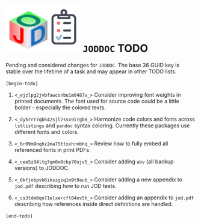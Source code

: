 
![joddoc todo list](jodgraphics/todo_jod.png) `JODDOC` TODO
==========================================================

Pending and considered changes for `JODDOC`.
The base 36 GUID key is stable over the lifetime of a task
and may appear in other TODO lists.

`[begin-todo]`

1. `<_ejzlpg2jvbfawcsnbu1m0487v_>` Consider improving font weights in printed documents. The font used
   for source code could be a little bolder - especially the colored texts.

2. `<_dyhrrr7qbh42sjl7ssx9irgb8_>` Harmonize code colors and fonts across `lstlistings` and `pandoc` syntax coloring.
   Currently these packages use different fonts and colors.

3. `<_6r09m9nqhz2ma75ttxxhrmbhq_>` Review how to fully embed all referenced fonts in print PDFs.

4. `<_cee5z04ltg7qm8m8chp70ujv5_>` Consider adding `abv` (all backup versions) to JODDOC.

5. `<_6kfjobpvb6ikszgzq1m9t9aub_>` Consider adding a new appendix to `jod.pdf` describing how to run JOD tests.

6. `<_cs3tdm8qn71elxercfl04ov5h_>` Consider adding an appendix to `jod.pdf` describing how references inside direct definitions are handled.  

`[end-todo]`
